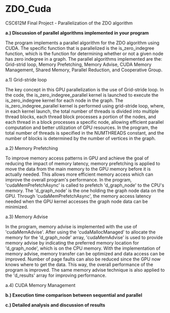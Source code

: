 # ZDO_Cuda
CSC612M Final Project - Parallelization of the ZDO algorithm

**a.) Discussion of parallel algorithms implemented in your program**

The program implements a parallel algorithm for the ZDO algorithm using CUDA. The specific function that is parallelized is the is_zero_indegree function, which is the function for determining whether or not a given node has zero indegree in a graph. The parallel algorithms implemented are the: Grid-strid loop, Memory Prefetching, Memory Advise, CUDA Memory Management, Shared Memory, Parallel Reduction, and Cooperative Group.

  a.1) Grid-stride loop

  The key concept in this GPU parallelization is the use of Grid-stride loop. In the code, the is_zero_indegree_parallel kernel is launched to execute the is_zero_indegree kernel for each node in the graph. The is_zero_indegree_parallel kernel is performed using grid-stride loop, where, in each kernel launch, the total number of threads is divided into multiple thread blocks, each thread block processes a portion of the nodes, and each thread in a block processes a specific node, allowing efficient parallel computation and better utilization of GPU resources. In the program, the total number of threads is specified in the NUMTHREADS constant, and the number of blocks is determined by the number of vertices in the graph. 

  a.2) Memory Prefetching

  To improve memory access patterns in GPU and achieve the goal of reducing the impact of memory latency, memory prefetching is applied to move the data from the main memory to the GPU memory before it is actually needed. This allows more efficient memory access which can  improve the overall program's performance. In the program, 'cudaMemPrefetchAsync' is called to prefetch 'd_graph_node' to the CPU's memory. The 'd_graph_node' is the one holding the graph node data on the GPU. Through 'cudaMemPrefetchAsync', the memory access latency needed when the GPU kernel accesses the graph node data can be minimized.

  a.3) Memory Advise

  In the program, memory advise is implemented with the use of 'cudaMemAdvise'. After using the 'cudaMallocManaged' to allocate the memory for the 'd_graph_node' array, 'cudaMemAdvise' is used to provide memory advise by indicating the preferred memory location for 'd_graph_node', which is on the CPU memory. With the implementation of memory advise, memory transfer can be optimized and data access can be improved. Number of page faults can also be reduced since the GPU now knows where to get the data. This way, the overall performance of the program is improved. The same memory advise technique is also applied to the 'd_results' array for improving performance.

  a.4) CUDA Memory Management

  

**b.) Execution time comparison between sequential and parallel**


**c.) Detailed analysis and discussion of results**

